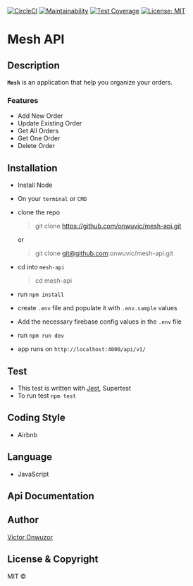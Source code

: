 [![CircleCI](https://circleci.com/gh/onwuvic/mesh-api/tree/develop.svg?style=svg)](https://circleci.com/gh/onwuvic/mesh-api/tree/develop) [![Maintainability](https://api.codeclimate.com/v1/badges/6ce7172178567742ad18/maintainability)](https://codeclimate.com/github/onwuvic/mesh-api/maintainability) [![Test Coverage](https://api.codeclimate.com/v1/badges/6ce7172178567742ad18/test_coverage)](https://codeclimate.com/github/onwuvic/mesh-api/test_coverage) [![License: MIT](https://img.shields.io/badge/License-MIT-brightgreen.svg)](https://opensource.org/licenses/MIT)

# Mesh API

## Description

**`Mesh`** is an application that help you organize your orders.

### Features
* Add New Order
* Update Existing Order
* Get All Orders
* Get One Order
* Delete Order

## Installation
* Install Node
* On your `terminal` or `CMD`
* clone the repo
  > git clone https://github.com/onwuvic/mesh-api.git

  or

  > git clone git@github.com:onwuvic/mesh-api.git

* cd into `mesh-api`
  > cd mesh-api
* run `npm install`
* create `.env` file and populate it with `.env.sample` values
* Add the necessary firebase config values in the `.env` file
* run `npm run dev`
* app runs on `http://localhost:4000/api/v1/`

## Test
* This test is written with [Jest](https://jestjs.io/), Supertest
* To run test `npm test`

## Coding Style
* Airbnb

## Language
* JavaScript

## Api Documentation

## Author
[Victor Onwuzor](https://github.com/onwuvic)

## License & Copyright
MIT © 
